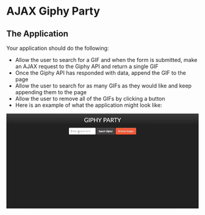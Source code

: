 # AJAX Giphy Party

## The Application

Your application should do the following:

-   Allow the user to search for a GIF and when the form is submitted, make an AJAX request to the Giphy API and return a single GIF
-   Once the Giphy API has responded with data, append the GIF to the page
-   Allow the user to search for as many GIFs as they would like and keep appending them to the page
-   Allow the user to remove all of the GIFs by clicking a button
-   Here is an example of what the application might look like:

![Giphy Demo](giphyDemo.gif)
